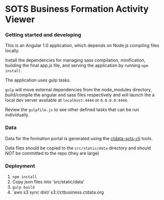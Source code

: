# SOTS Business Formation Activity Viewer

### Getting started and developing

This is an Angular 1.0 application, which depends on Node.js compiling files locally.

Install the dependencies for managing sass compilation, minification, building the final app.js file, and serving
the application by running `npm install`.

The application uses gulp tasks.

```gulp``` will move external dependencies from the node_modules
directory, build/compile the angular and sass files respectively and
will launch the a local dev server available at ```localhost:4444``` 
or ```0.0.0.0:4444```.

Review the `gulpfile.js` to see other defined tasks that can be run individually.

### Data

Data for the formation portal is generated using the
[ctdata-sots-cli](https://github.com/CT-Data-Collaborative/ctdata-sots-cli) tools.


Data files should be copied to the `src/static/data` directory and should *NOT* be committed to the repo (they are large)

### Deployment

1. `npm install`
2. Copy json files into 'src/static/data'
3. `gulp build`
4. `aws s3 sync dist/ s3://ctbusiness.ctdata.org
